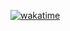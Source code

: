 [![wakatime](https://github-readme-stats.vercel.app/api/wakatime?username=@its9mygod&layout=compact&theme=dracula)](https://wakatime.com/@its9mygod)
